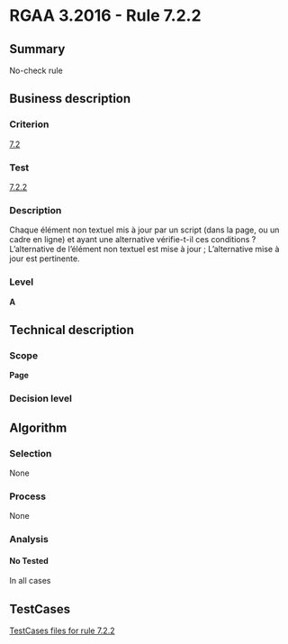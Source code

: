 # RGAA 3.2016 - Rule 7.2.2

## Summary
No-check rule


## Business description

### Criterion
[7.2](http://references.modernisation.gouv.fr/rgaa-accessibilite/criteres.html#crit-7-2)

### Test
[7.2.2](http://references.modernisation.gouv.fr/rgaa-accessibilite/criteres.html#test-7-2-2)

### Description
Chaque élément non textuel mis à jour par un script (dans la page, ou un cadre en ligne) et ayant une alternative vérifie-t-il ces conditions ? L’alternative de l’élément non textuel est mise à jour ; L’alternative mise à jour est pertinente.

### Level
**A**


## Technical description

### Scope
**Page**

### Decision level


## Algorithm

### Selection
None

### Process
None

### Analysis

#### No Tested
In all cases


##  TestCases

[TestCases files for rule 7.2.2](https://github.com/Asqatasun/Asqatasun/tree/RGAA_3.2016/rules/rules-rgaa3.2016/src/test/resources/testcases/rgaa32016/Rgaa32016Rule070202/)


